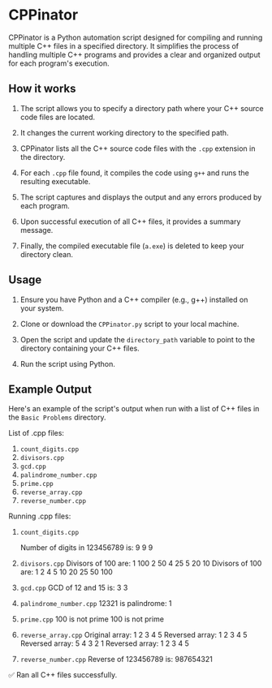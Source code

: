 # CPPinator

CPPinator is a Python automation script designed for compiling and running multiple C++ files in a specified directory. It simplifies the process of handling multiple C++ programs and provides a clear and organized output for each program's execution.

## How it works

1. The script allows you to specify a directory path where your C++ source code files are located.

2. It changes the current working directory to the specified path.

3. CPPinator lists all the C++ source code files with the `.cpp` extension in the directory.

4. For each `.cpp` file found, it compiles the code using `g++` and runs the resulting executable.

5. The script captures and displays the output and any errors produced by each program.

6. Upon successful execution of all C++ files, it provides a summary message.

7. Finally, the compiled executable file (`a.exe`) is deleted to keep your directory clean.

## Usage

1. Ensure you have Python and a C++ compiler (e.g., g++) installed on your system.

2. Clone or download the `CPPinator.py` script to your local machine.

3. Open the script and update the `directory_path` variable to point to the directory containing your C++ files.

4. Run the script using Python.

## Example Output

Here's an example of the script's output when run with a list of C++ files in the `Basic Problems` directory.

List of .cpp files:

1. `count_digits.cpp`
2. `divisors.cpp`
3. `gcd.cpp`
4. `palindrome_number.cpp`
5. `prime.cpp`
6. `reverse_array.cpp`
7. `reverse_number.cpp`

Running .cpp files:

1. `count_digits.cpp`

   Number of digits in 123456789 is:
   9
   9
   9

2. `divisors.cpp`
   Divisors of 100 are:
   1 100 2 50 4 25 5 20 10
   Divisors of 100 are:
   1 2 4 5 10 20 25 50 100

3. `gcd.cpp`
   GCD of 12 and 15 is:
   3
   3

4. `palindrome_number.cpp`
   12321 is palindrome: 1

5. `prime.cpp`
   100 is not prime
   100 is not prime

6. `reverse_array.cpp`
   Original array:
   1 2 3 4 5
   Reversed array:
   1 2 3 4 5
   Reversed array:
   5 4 3 2 1
   Reversed array:
   1 2 3 4 5

7. `reverse_number.cpp`
   Reverse of 123456789 is: 987654321

✅ Ran all C++ files successfully.
